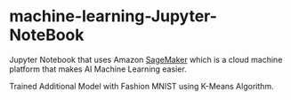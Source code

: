 # machine-learning-Jupyter-NoteBook

Jupyter Notebook that uses Amazon [SageMaker](https://aws.amazon.com/ko/sagemaker/) 
which is a cloud machine platform that makes AI Machine Learning easier.

Trained Additional Model with Fashion MNIST using K-Means Algorithm. 
